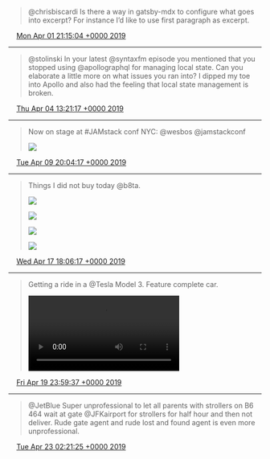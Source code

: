 > @chrisbiscardi Is there a way in gatsby-mdx to configure what goes into excerpt? For instance I’d like to use first paragraph as excerpt.

<img src="media/tweet.ico" width="12" /> [Mon Apr 01 21:15:04 +0000 2019](https://twitter.com/maiertech/status/1112825733737578499)

----

> @stolinski In your latest @syntaxfm episode you mentioned that you stopped using @apollographql for managing local state. Can you elaborate a little more on what issues you ran into? I dipped my toe into Apollo and also had the feeling that local state management is broken.

<img src="media/tweet.ico" width="12" /> [Thu Apr 04 13:21:17 +0000 2019](https://twitter.com/maiertech/status/1113793663082082304)

----

> Now on stage at #JAMstack conf NYC: @wesbos @jamstackconf 
> 
> ![](media/1115707023792988161-D3vJnuYXkAA-jTa.jpg)

<img src="media/tweet.ico" width="12" /> [Tue Apr 09 20:04:17 +0000 2019](https://twitter.com/maiertech/status/1115707023792988161)

----

> Things I did not buy today @b8ta. 
> 
> ![](media/1118576428541513731-D4X7TpxW0AEY2kO.jpg)
> 
> ![](media/1118576428541513731-D4X7TtKW4AA6SHX.jpg)
> 
> ![](media/1118576428541513731-D4X7Tw1XkAAaRHw.jpg)
> 
> ![](media/1118576428541513731-D4X7T0TW0AcdWhd.jpg)

<img src="media/tweet.ico" width="12" /> [Wed Apr 17 18:06:17 +0000 2019](https://twitter.com/maiertech/status/1118576428541513731)

----

> Getting a ride in a @Tesla Model 3. Feature complete car. 
> 
> <video controls><source src="media/1119390123198767105-XBL6g4IN_a0hiaN_.mp4">Your browser does not support the video tag.</video>

<img src="media/tweet.ico" width="12" /> [Fri Apr 19 23:59:37 +0000 2019](https://twitter.com/maiertech/status/1119390123198767105)

----

> @JetBlue Super unprofessional to let all parents with strollers on B6 464 wait at gate @JFKairport for strollers for half hour and then not deliver. Rude gate agent and rude lost and found agent is even more unprofessional.

<img src="media/tweet.ico" width="12" /> [Tue Apr 23 02:21:25 +0000 2019](https://twitter.com/maiertech/status/1120512973007720449)